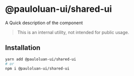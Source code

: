 # @pauloluan-ui/shared-ui

A Quick description of the component

> This is an internal utility, not intended for public usage.

## Installation

```sh
yarn add @pauloluan-ui/shared-ui
# or
npm i @pauloluan-ui/shared-ui
```

